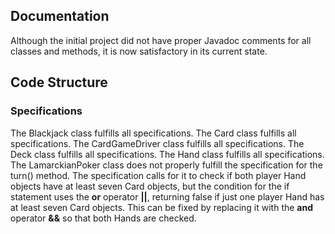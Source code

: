 ## Documentation
Although the initial project did not have proper Javadoc comments for all classes and methods, it is now 
satisfactory in its current state.

## Code Structure
### Specifications
The Blackjack class fulfills all specifications.
The Card class fulfills all specifications. 
The CardGameDriver class fulfills all specifications.
The Deck class fulfills all specifications. 
The Hand class fulfills all specifications.
The LamarckianPoker class does not properly fulfill the specification for the turn() method. The specification calls
for it to check if both player Hand objects have at least seven Card objects, but the condition for the if statement
uses the **or** operator **||**, returning false if just one player Hand has at least seven Card objects. This can be
fixed by replacing it with the **and** operator **&&** so that both Hands are checked.
